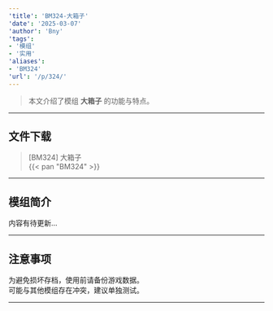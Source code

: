 ```yaml
---
'title': 'BM324-大箱子'
'date': '2025-03-07'
'author': 'Bny'
'tags':
- '模组'
- '实用'
'aliases':
- 'BM324'
'url': '/p/324/'
---
```


> 本文介绍了模组 **大箱子** 的功能与特点。

---

## 文件下载

> [BM324] 大箱子  
{{< pan "BM324" >}}  

---

## 模组简介

>  
内容有待更新...  

---

## 注意事项

>  
为避免损坏存档，使用前请备份游戏数据。  
可能与其他模组存在冲突，建议单独测试。  

---

